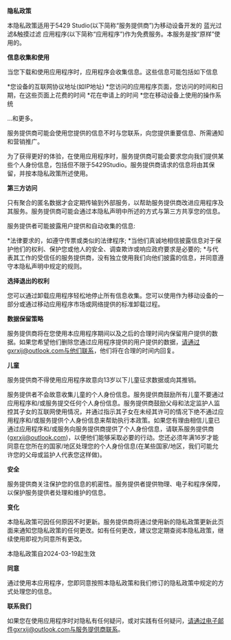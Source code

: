 **隐私政策**

本隐私政策适用于5429 Studio(以下简称“服务提供商”)为移动设备开发的 蓝光过滤&触摸过滤 应用程序(以下简称“应用程序”)作为免费服务。本服务是按“原样”使用的。

**信息收集和使用**

当您下载和使用应用程序时，应用程序会收集信息。这些信息可能包括如下信息

*您设备的互联网协议地址(如IP地址)
*您访问的应用程序页面，您访问的时间和日期，在这些页面上花费的时间
*花在申请上的时间
*您在移动设备上使用的操作系统

…和更多。

服务提供商可能会使用您提供的信息不时与您联系，向您提供重要信息、所需通知和营销推广。

为了获得更好的体验，在使用应用程序时，服务提供商可能会要求您向我们提供某些个人身份信息，包括但不限于5429Studio。服务提供商请求的信息将由其保留，并按本隐私政策所述使用。

**第三方访问**

只有聚合的匿名数据才会定期传输到外部服务，以帮助服务提供商改进应用程序及其服务。服务提供商可能会通过本隐私声明中所述的方式与第三方共享您的信息。

服务提供者可能披露用户提供和自动收集的信息:

*法律要求的，如遵守传票或类似的法律程序;
*当他们真诚地相信披露信息对于保护他们的权利、保护您或他人的安全、调查欺诈或响应政府要求是必要的;
*与代表其工作的受信任的服务提供商，没有独立使用我们向他们披露的信息，并同意遵守本隐私声明中规定的规则。

**选择退出的权利**

您可以通过卸载应用程序轻松地停止所有信息收集。您可以使用作为移动设备的一部分或通过移动应用程序市场或网络提供的标准卸载过程。

**数据保留策略**

服务提供商将在您使用本应用程序期间以及之后的合理时间内保留用户提供的数据。如果您希望他们删除您通过应用程序提供的用户提供的数据，请通过gxrxij@outlook.com与他们联系，他们将在合理的时间内回复。

**儿童**

服务提供商不得使用应用程序故意向13岁以下儿童征求数据或向其推销。

服务提供者不会故意收集儿童的个人身份信息。服务提供商鼓励所有儿童不要通过应用程序和/或服务提交任何个人身份信息。服务提供商鼓励父母和法定监护人监控其子女的互联网使用情况，并通过指示其子女在未经其许可的情况下绝不通过应用程序和/或服务提供个人身份信息来帮助执行本政策。如果您有理由相信儿童已通过应用程序和/或服务向服务提供商提供了个人身份信息，请联系服务提供商(gxrxij@outlook.com)，以便他们能够采取必要的行动。您还必须年满16岁才能同意在您所在的国家/地区处理您的个人身份信息(在某些国家/地区，我们可能允许您的父母或监护人代表您这样做)。

**安全**

服务提供商关注保护您的信息的机密性。服务提供者提供物理、电子和程序保障，以保护服务提供者处理和维护的信息。

**变化**

本隐私政策可因任何原因不时更新。服务提供商将通过使用新的隐私政策更新此页面来通知您隐私政策的任何更改。如有任何更改，建议您定期查阅本隐私政策，继续使用即视为同意所有更改。

本隐私政策自2024-03-19起生效

**同意**

通过使用本应用程序，您即同意按照本隐私政策和我们修订的隐私政策中规定的方式处理您的信息。

**联系我们**

如果您在使用应用程序时对隐私有任何疑问，或对实践有任何疑问，请通过电子邮件gxrxij@outlook.com与服务提供商联系。